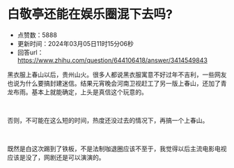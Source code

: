 # 白敬亭还能在娱乐圈混下去吗?
- 点赞数：5888
- 更新时间：2024年03月05日11时15分06秒
- 回答url：https://www.zhihu.com/question/644106418/answer/3414549843
<body>
 <p data-pid="v60yVrwR">黑衣服上春山以后，贵州山火。很多人都说黑衣服寓意不好过年不吉利，一些网友也说为什么要搞封建迷信。结果元宵晚会河南卫视赶工了另一版上春山，还加了青龙布雨。基本上就能确定，上头是真信这个玩意的。</p>
 <p class="ztext-empty-paragraph"><br></p>
 <p data-pid="-c0E6zzv">否则，不可能在这么短的时间，热度还没过去的情况下，再搞一个上春山。</p>
 <p class="ztext-empty-paragraph"><br></p>
 <p data-pid="tP8aiJO-">既然是白这次踢到了铁板，不是法制咖退圈应该不至于，我觉得以后主流电影电视应该是没了，网剧还是可以演演的。</p>
</body>